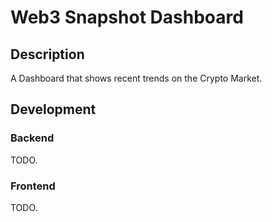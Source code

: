 # Web3 Snapshot Dashboard

## Description

A Dashboard that shows recent trends on the Crypto Market.

## Development

### Backend

TODO.

### Frontend

TODO.
